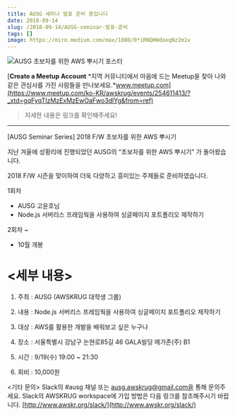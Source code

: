 ```yaml
---
title: AUSG 세미나 발표 준비 중입니다
date: 2018-09-14
slug: /2018-09-14/AUSG-seminar-발표-준비
tags: []
image: https://miro.medium.com/max/1080/0*iRNQHWdaxqNz2m1v
---
```


![AUSG 초보자를 위한 AWS 뿌시기 포스터](https://miro.medium.com/max/1080/0*iRNQHWdaxqNz2m1v)

[**Create a Meetup Account** *지역 커뮤니티에서 마음에 드는 Meetup을 찾아 나와 같은 관심사를 가진 사람들을 만나보세요.*www.meetup.com](https://www.meetup.com/ko-KR/awskrug/events/254611413/?_xtd=gqFyqTIzMzExMzEwOaFwo3dlYg&from=ref)

> 자세한 내용은 링크를 확인해주세요!

---

[AUSG Seminar Series]
2018 F/W 초보자를 위한 AWS 뿌시기

지난 겨울에 성황리에 진행되었던 AUSG의 “초보자를 위한 AWS 뿌시기” 가 돌아왔습니다.

2018 F/W 시즌을 맞이하여 더욱 다양하고 흥미있는 주제들로 준비하였습니다.

1회차

- AUSG 고윤호님
- Node.js 서버리스 프레임웍을 사용하여 싱글페이지 포트폴리오 제작하기

2회차 ~

- 10월 개봉

# <세부 내용>

1. 주최 : AUSG (AWSKRUG 대학생 그룹)

2. 내용 : Node.js 서버리스 프레임웍을 사용하여 싱글페이지 포트폴리오 제작하기

3. 대상 : AWS를 활용한 개발을 배워보고 싶은 누구나

4. 장소 : 서울특별시 강남구 논현로85길 46 GALA빌딩 메가존(주) B1

5. 시간 : 9/19(수) 19:00 ~ 21:30

6. 회비 : 10,000원

<기타 문의>
Slack의 #ausg 채널 또는 ausg.awskrug@gmail.com을 통해 문의주세요.
Slack의 AWSKRUG workspace에 가입 방법은 다음 링크를 참조해주시기 바랍니다.
[http://www.awskr.org/slack/](http://www.awskr.org/slack/)
